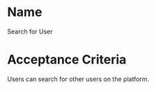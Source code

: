 # Name
Search for User  

# Acceptance Criteria
Users can search for other users on the platform.  
